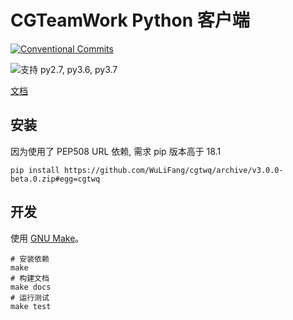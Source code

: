 # CGTeamWork Python 客户端

[![Conventional Commits](https://img.shields.io/badge/Conventional%20Commits-1.0.0-yellow.svg)](https://conventionalcommits.org)

![支持 py2.7, py3.6, py3.7](https://img.shields.io/badge/python-2.7%20%7C%203.6%20%7C%203.7-blue.svg)

[文档](https://wulifang.github.io/cgtwq/)

## 安装

因为使用了 PEP508 URL 依赖, 需求 pip 版本高于 18.1

```shell
pip install https://github.com/WuLiFang/cgtwq/archive/v3.0.0-beta.0.zip#egg=cgtwq
```

## 开发

使用 [GNU Make](https://www.gnu.org/software/make/)。

```shell
# 安装依赖
make
# 构建文档
make docs
# 运行测试
make test
```
